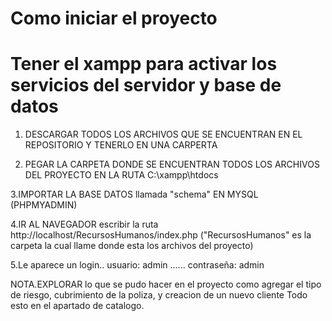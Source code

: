 # Como iniciar el proyecto
# Tener el xampp para activar los servicios del servidor y base de datos

1. DESCARGAR TODOS LOS ARCHIVOS QUE SE ENCUENTRAN EN EL REPOSITORIO Y TENERLO EN UNA CARPERTA

2. PEGAR LA CARPETA DONDE SE ENCUENTRAN TODOS LOS ARCHIVOS DEL PROYECTO EN LA RUTA C:\xampp\htdocs

3.IMPORTAR LA BASE DATOS llamada "schema" EN MYSQL (PHPMYADMIN)

4.IR AL NAVEGADOR escribir la ruta http://localhost/RecursosHumanos/index.php  ("RecursosHumanos" es la carpeta la cual llame donde esta los archivos del proyecto)

5.Le aparece un login.. usuario: admin ...... contraseña: admin


NOTA.EXPLORAR lo que se pudo hacer en el proyecto como agregar el tipo de riesgo, cubrimiento de la poliza, y creacion de un nuevo cliente Todo esto en el apartado de catalogo.
